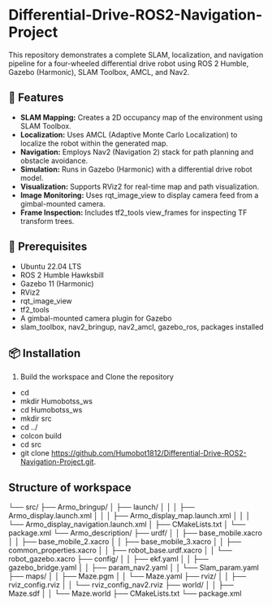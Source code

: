 # Differential-Drive-ROS2-Navigation-Project
This repository demonstrates a complete SLAM, localization, and navigation pipeline for a four-wheeled differential drive robot using ROS 2 Humble, Gazebo (Harmonic), SLAM Toolbox, AMCL, and Nav2.



## 🚀 Features
- **SLAM Mapping:** Creates a 2D occupancy map of the environment using SLAM Toolbox.
- **Localization:** Uses AMCL (Adaptive Monte Carlo Localization) to localize the robot within the generated map.
- **Navigation:** Employs Nav2 (Navigation 2) stack for path planning and obstacle avoidance.
- **Simulation:** Runs in Gazebo (Harmonic) with a differential drive robot model.
- **Visualization:** Supports RViz2 for real-time map and path visualization.
- **Image Monitoring:** Uses rqt_image_view to display camera feed from a gimbal-mounted camera.
- **Frame Inspection:** Includes tf2_tools view_frames for inspecting TF transform trees.


## 🔧 Prerequisites
- Ubuntu 22.04 LTS
- ROS 2 Humble Hawksbill
- Gazebo 11 (Harmonic)
- RViz2
- rqt_image_view
- tf2_tools
- A gimbal-mounted camera plugin for Gazebo
- slam_toolbox, nav2_bringup, nav2_amcl, gazebo_ros, packages installed


## 📦 Installation
1. Build the workspace and Clone the repository
- cd
- mkdir Humobotss_ws
- cd Humobotss_ws
- mkdir src
- cd ../
- colcon build
- cd src
- git clone https://github.com/Humobot1812/Differential-Drive-ROS2-Navigation-Project.git.

## Structure of workspace
└── src/
    ├── Armo_bringup/
    │   ├── launch/
    │   │   │   ├── Armo_display.launch.xml
    │   │   │   ├── Armo_display_map.launch.xml
    │   │   │   └── Armo_display_navigation.launch.xml
    │   ├── CMakeLists.txt
    │   └── package.xml
    └── Armo_description/
        ├── urdf/
        │   │   ├── base_mobile.xacro
        │   │   ├── base_mobile_2.xacro
        │   │   ├── base_mobile_3.xacro
        │   │   ├── common_properties.xacro
        │   │   ├── robot_base.urdf.xacro
        │   │   └── robot_gazebo.xacro
        ├── config/
        │   │   ├── ekf.yaml
        │   │   ├── gazebo_bridge.yaml
        │   │   ├── param_nav2.yaml
        │   │   └── Slam_param.yaml
        ├── maps/
        │   │   ├── Maze.pgm
        │   │   └── Maze.yaml
        ├── rviz/
        │   │   ├── rviz_config.rviz
        │   │   └── rviz_config_nav2.rviz
        ├── world/
        │   │   ├── Maze.sdf
        │   │   └── Maze.world
        ├── CMakeLists.txt
        └── package.xml



